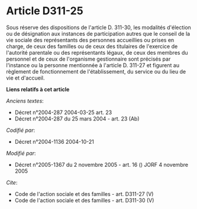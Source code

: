 # Article D311-25

Sous réserve des dispositions de l'article D. 311-30, les modalités d'élection ou de désignation aux instances de
participation autres que le conseil de la vie sociale des représentants des personnes accueillies ou prises en charge, de
ceux des familles ou de ceux des titulaires de l'exercice de l'autorité parentale ou des représentants légaux, de ceux des
membres du personnel et de ceux de l'organisme gestionnaire sont précisés par l'instance ou la personne mentionnée à
l'article D. 311-27 et figurent au règlement de fonctionnement de l'établissement, du service ou du lieu de vie et d'accueil.

**Liens relatifs à cet article**

_Anciens textes_:

  - Décret n°2004-287 2004-03-25 art. 23
  - Décret n°2004-287 du 25 mars 2004 - art. 23 (Ab)

_Codifié par_:

  - Décret n°2004-1136 2004-10-21

_Modifié par_:

  - Décret n°2005-1367 du 2 novembre 2005 - art. 16 () JORF 4 novembre 2005

_Cite_:

  - Code de l'action sociale et des familles - art. D311-27 (V)
  - Code de l'action sociale et des familles - art. D311-30 (V)
